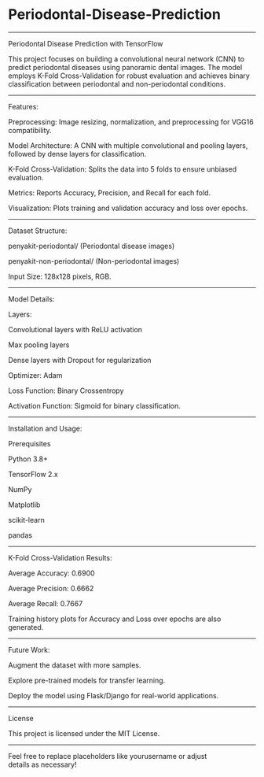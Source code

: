 # Periodontal-Disease-Prediction

---

Periodontal Disease Prediction with TensorFlow

This project focuses on building a convolutional neural network (CNN) to predict periodontal diseases using panoramic dental images. The model employs K-Fold Cross-Validation for robust evaluation and achieves binary classification between periodontal and non-periodontal conditions.


---

Features:

Preprocessing: Image resizing, normalization, and preprocessing for VGG16 compatibility.

Model Architecture: A CNN with multiple convolutional and pooling layers, followed by dense layers for classification.

K-Fold Cross-Validation: Splits the data into 5 folds to ensure unbiased evaluation.

Metrics: Reports Accuracy, Precision, and Recall for each fold.

Visualization: Plots training and validation accuracy and loss over epochs.



---

Dataset Structure:

penyakit-periodontal/ (Periodontal disease images)

penyakit-non-periodontal/ (Non-periodontal images)


Input Size: 128x128 pixels, RGB.



---

Model Details:

Layers:

Convolutional layers with ReLU activation

Max pooling layers

Dense layers with Dropout for regularization


Optimizer: Adam

Loss Function: Binary Crossentropy

Activation Function: Sigmoid for binary classification.



---

Installation and Usage:

Prerequisites

Python 3.8+

TensorFlow 2.x

NumPy

Matplotlib

scikit-learn

pandas

---

K-Fold Cross-Validation Results:

Average Accuracy: 0.6900

Average Precision: 0.6662

Average Recall: 0.7667


Training history plots for Accuracy and Loss over epochs are also generated.

---

Future Work:

Augment the dataset with more samples.

Explore pre-trained models for transfer learning.

Deploy the model using Flask/Django for real-world applications.


---

License

This project is licensed under the MIT License.


---

Feel free to replace placeholders like yourusername or adjust details as necessary!
